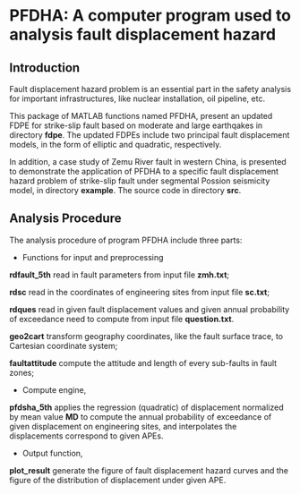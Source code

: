 PFDHA: A computer program used to analysis fault displacement hazard 
=====================================================================


Introduction
-------------
Fault displacement hazard problem is an essential part in the safety analysis for important infrastructures, 
like nuclear installation, oil pipeline, etc.

This package of MATLAB functions named PFDHA,
 present an updated FDPE for strike-slip fault 
based on moderate and large earthqakes in directory **fdpe**.
The updated FDPEs include two principal fault displacement models,
in the form of elliptic and quadratic, respectively.

In addition, a case study of  Zemu River fault in western China, 
is presented to demonstrate the application of PFDHA 
to a specific fault displacement hazard problem of 
strike-slip fault under segmental Possion seismicity model,
in directory **example**.
The source code in directory **src**.



Analysis Procedure
--------------------

The analysis procedure of program PFDHA include three parts:

- Functions for input and preprocessing

**rdfault_5th** read in fault parameters from input file **zmh.txt**;

**rdsc** read in the coordinates of engineering sites from input file **sc.txt**;

**rdques** read in given fault displacement values and given annual probability of exceedance need to compute from input
		file **question.txt**.
		
**geo2cart** transform geography coordinates, like the fault surface trace, to Cartesian coordinate system;

**faultattitude** compute the attitude and length of every sub-faults in fault zones;
		
- Compute engine,

**pfdsha_5th** applies the regression (quadratic) of  displacement normalized by mean value **MD**
to compute the annual probability of exceedance of given displacement on engineering sites, 
and interpolates the displacements correspond to  given APEs.
		
- Output function,

**plot_result** generate the figure of fault displacement hazard curves and 
the figure of the distribution of displacement under given APE.



